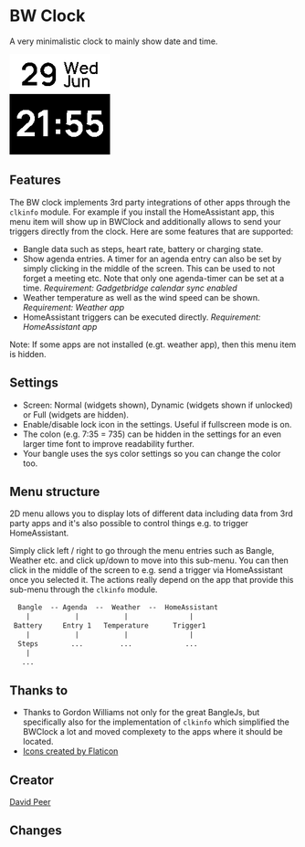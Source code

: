 # BW Clock
A very minimalistic clock to mainly show date and time.

![](screenshot.png)

## Features
The BW clock implements 3rd party integrations of other apps through the `clkinfo`  module.
For example if you install the HomeAssistant app, this menu item will show up in BWClock
and additionally allows to send your triggers directly from the clock. Here are some
features that are supported:

- Bangle data such as steps, heart rate, battery or charging state.
- Show agenda entries. A timer for an agenda entry can also be set by simply clicking in the middle of the screen. This can be used to not forget a meeting etc. Note that only one agenda-timer can be set at a time. *Requirement: Gadgetbridge calendar sync enabled*
- Weather temperature as well as the wind speed can be shown. *Requirement: Weather app*
- HomeAssistant triggers can be executed directly. *Requirement: HomeAssistant app*

Note: If some apps are not installed (e.gt. weather app), then this menu item is hidden.

## Settings
- Screen: Normal (widgets shown), Dynamic (widgets shown if unlocked) or Full (widgets are hidden).
- Enable/disable lock icon in the settings. Useful if fullscreen mode is on.
- The colon (e.g. 7:35 = 735) can be hidden in the settings for an even larger time font to improve readability further.
- Your bangle uses the sys color settings so you can change the color too.

## Menu structure
2D menu allows you to display lots of different data including data from 3rd party apps and it's also possible to control things e.g. to trigger HomeAssistant.

Simply click left / right to go through the menu entries such as Bangle, Weather etc.
and click up/down to move into this sub-menu. You can then click in the middle of the screen
to e.g. send a trigger via HomeAssistant once you selected it. The actions really depend
on the app that provide this sub-menu through the `clkinfo` module.

```
  Bangle  -- Agenda  --  Weather  --  HomeAssistant
    |           |           |               |
 Battery     Entry 1   Temperature      Trigger1
    |           |           |               |
  Steps        ...         ...             ...
    |
   ...
```


## Thanks to
- Thanks to Gordon Williams not only for the great BangleJs, but specifically also for the implementation of `clkinfo` which simplified the BWClock a lot and moved complexety to the apps where it should be located.
- <a href="https://www.flaticon.com/free-icons/" title="Icons">Icons created by Flaticon</a>

## Creator
[David Peer](https://github.com/peerdavid)

## Changes
